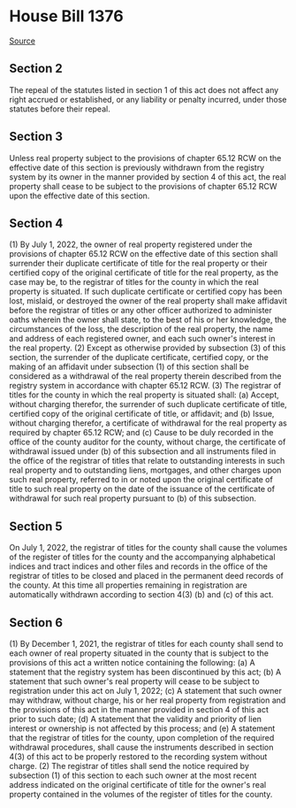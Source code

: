 # House Bill 1376

[Source](http://lawfilesext.leg.wa.gov/biennium/2021-22/Xml/Bills/House%20Bills/1376.xml)
## Section 2
The repeal of the statutes listed in section 1 of this act does not affect any right accrued or established, or any liability or penalty incurred, under those statutes before their repeal.

## Section 3
Unless real property subject to the provisions of chapter 65.12 RCW on the effective date of this section is previously withdrawn from the registry system by its owner in the manner provided by section 4 of this act, the real property shall cease to be subject to the provisions of chapter 65.12 RCW upon the effective date of this section.

## Section 4
(1) By July 1, 2022, the owner of real property registered under the provisions of chapter 65.12 RCW on the effective date of this section shall surrender their duplicate certificate of title for the real property or their certified copy of the original certificate of title for the real property, as the case may be, to the registrar of titles for the county in which the real property is situated. If such duplicate certificate or certified copy has been lost, mislaid, or destroyed the owner of the real property shall make affidavit before the registrar of titles or any other officer authorized to administer oaths wherein the owner shall state, to the best of his or her knowledge, the circumstances of the loss, the description of the real property, the name and address of each registered owner, and each such owner's interest in the real property.
(2) Except as otherwise provided by subsection (3) of this section, the surrender of the duplicate certificate, certified copy, or the making of an affidavit under subsection (1) of this section shall be considered as a withdrawal of the real property therein described from the registry system in accordance with chapter 65.12 RCW.
(3) The registrar of titles for the county in which the real property is situated shall:
(a) Accept, without charging therefor, the surrender of such duplicate certificate of title, certified copy of the original certificate of title, or affidavit; and
(b) Issue, without charging therefor, a certificate of withdrawal for the real property as required by chapter 65.12 RCW; and
(c) Cause to be duly recorded in the office of the county auditor for the county, without charge, the certificate of withdrawal issued under (b) of this subsection and all instruments filed in the office of the registrar of titles that relate to outstanding interests in such real property and to outstanding liens, mortgages, and other charges upon such real property, referred to in or noted upon the original certificate of title to such real property on the date of the issuance of the certificate of withdrawal for such real property pursuant to (b) of this subsection.

## Section 5
On July 1, 2022, the registrar of titles for the county shall cause the volumes of the register of titles for the county and the accompanying alphabetical indices and tract indices and other files and records in the office of the registrar of titles to be closed and placed in the permanent deed records of the county. At this time all properties remaining in registration are automatically withdrawn according to section 4(3) (b) and (c) of this act.

## Section 6
(1) By December 1, 2021, the registrar of titles for each county shall send to each owner of real property situated in the county that is subject to the provisions of this act a written notice containing the following:
(a) A statement that the registry system has been discontinued by this act;
(b) A statement that such owner's real property will cease to be subject to registration under this act on July 1, 2022;
(c) A statement that such owner may withdraw, without charge, his or her real property from registration and the provisions of this act in the manner provided in section 4 of this act prior to such date;
(d) A statement that the validity and priority of lien interest or ownership is not affected by this process; and
(e) A statement that the registrar of titles for the county, upon completion of the required withdrawal procedures, shall cause the instruments described in section 4(3) of this act to be properly restored to the recording system without charge.
(2) The registrar of titles shall send the notice required by subsection (1) of this section to each such owner at the most recent address indicated on the original certificate of title for the owner's real property contained in the volumes of the register of titles for the county.
